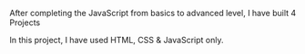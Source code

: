 After completing the JavaScript from basics to advanced level, I have built 4 Projects

In this project, I have used HTML, CSS & JavaScript only.
